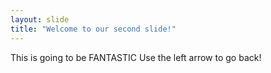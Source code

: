 ```yaml
---
layout: slide
title: "Welcome to our second slide!"
---
```

This is going to be FANTASTIC
Use the left arrow to go back!

